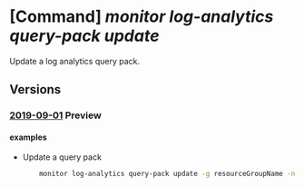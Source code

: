 # [Command] _monitor log-analytics query-pack update_

Update a log analytics query pack.

## Versions

### [2019-09-01](/Resources/mgmt-plane/L3N1YnNjcmlwdGlvbnMve30vcmVzb3VyY2Vncm91cHMve30vcHJvdmlkZXJzL21pY3Jvc29mdC5vcGVyYXRpb25hbGluc2lnaHRzL3F1ZXJ5cGFja3Mve30=/2019-09-01.xml) **Preview**

<!-- mgmt-plane /subscriptions/{}/resourcegroups/{}/providers/microsoft.operationalinsights/querypacks/{} 2019-09-01 -->

#### examples

- Update a query pack
    ```bash
        monitor log-analytics query-pack update -g resourceGroupName -n queryPackName --tags label1=value1
    ```
